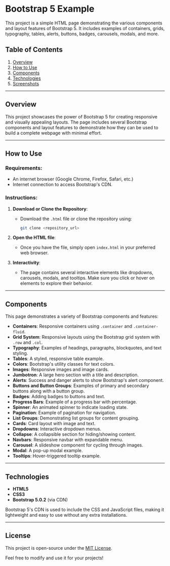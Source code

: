 # Bootstrap 5 Example

This project is a simple HTML page demonstrating the various components and layout features of Bootstrap 5. It includes examples of containers, grids, typography, tables, alerts, buttons, badges, carousels, modals, and more.

## Table of Contents

1. [Overview](#overview)
2. [How to Use](#how-to-use)
3. [Components](#components)
4. [Technologies](#technologies)
5. [Screenshots](#screenshots)

---

## Overview

This project showcases the power of Bootstrap 5 for creating responsive and visually appealing layouts. The page includes several Bootstrap components and layout features to demonstrate how they can be used to build a complete webpage with minimal effort.

---

## How to Use

### Requirements:

- An internet browser (Google Chrome, Firefox, Safari, etc.)
- Internet connection to access Bootstrap's CDN.

### Instructions:

1. **Download or Clone the Repository**:
    - Download the `.html` file or clone the repository using:
      ```bash
      git clone <repository_url>
      ```

2. **Open the HTML file**:
    - Once you have the file, simply open `index.html` in your preferred web browser.

3. **Interactivity**:
    - The page contains several interactive elements like dropdowns, carousels, modals, and tooltips. Make sure you click or hover on elements to explore their behavior.

---

## Components

This page demonstrates a variety of Bootstrap components and features:

- **Containers**: Responsive containers using `.container` and `.container-fluid`.
- **Grid System**: Responsive layouts using the Bootstrap grid system with `.row` and `.col`.
- **Typography**: Examples of headings, paragraphs, blockquotes, and text styling.
- **Tables**: A styled, responsive table example.
- **Colors**: Bootstrap's utility classes for text colors.
- **Images**: Responsive images and image cards.
- **Jumbotron**: A large hero section with a title and description.
- **Alerts**: Success and danger alerts to show Bootstrap's alert component.
- **Buttons and Button Groups**: Examples of primary and secondary buttons along with a button group.
- **Badges**: Adding badges to buttons and text.
- **Progress Bars**: Example of a progress bar with percentage.
- **Spinner**: An animated spinner to indicate loading state.
- **Pagination**: Example of pagination for navigation.
- **List Groups**: Demonstrating list groups for content grouping.
- **Cards**: Card layout with image and text.
- **Dropdowns**: Interactive dropdown menus.
- **Collapse**: A collapsible section for hiding/showing content.
- **Navbars**: Responsive navbar with expandable menu.
- **Carousel**: A slideshow component for cycling through images.
- **Modal**: A pop-up modal example.
- **Tooltips**: Hover-triggered tooltip example.

---

## Technologies

- **HTML5**
- **CSS3**
- **Bootstrap 5.0.2** (via CDN)

Bootstrap 5's CDN is used to include the CSS and JavaScript files, making it lightweight and easy to use without any extra installations.

---

## License

This project is open-source under the [MIT License](LICENSE).

Feel free to modify and use it for your projects!
